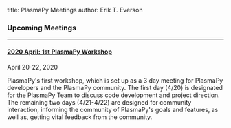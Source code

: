title: PlasmaPy Meetings
author: Erik T. Everson

### Upcoming Meetings

----

#### [2020 April:  1st PlasmaPy Workshop](1st_workshop_2020_at_bryn_mawr)
April 20-22, 2020

PlasmaPy's first workshop, which is set up as a 3 day meeting for PlasmaPy developers and 
the PlasmaPy community. The first day (4/20) is designated for the PlasmaPy Team to discuss
code development and project direction.  The remaining two days (4/21-4/22) are designed 
for community interaction, informing the community of PlasmaPy's goals and features, as 
well as, getting vital feedback from the community.

[//]: # (# Past Meetings)
